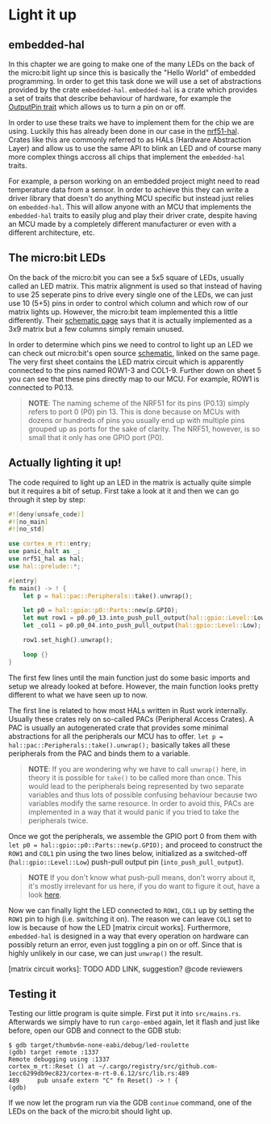 # Light it up
## embedded-hal

In this chapter we are going to make one of the many LEDs on the back of the micro:bit light up since this is
basically the "Hello World" of embedded programming. In order to get this task done we will use a set of
abstractions provided by the crate `embedded-hal`. `embedded-hal` is a crate which provides a set of traits
that describe behaviour of hardware, for example the [OutputPin trait] which allows us to turn a pin on or off.

In order to use these traits we have to implement them for the chip we are using. Luckily this has already been done
in our case in the [nrf51-hal]. Crates like this are commonly referred to as HALs (Hardware Abstraction Layer)
and allow us to use the same API to blink an LED and of course many more complex things accross all chips that implement
the `embedded-hal` traits.

For example, a person working on an embedded project might need to read temperature data from a sensor. In
order to achieve this they can write a driver library that doesn't do anything MCU specific but instead just relies on
`embedded-hal`. This will allow anyone with an MCU that implements the `embedded-hal` traits to easily plug and play
their driver crate, despite having an MCU made by a completely different manufacturer or even with a different architecture, etc.

[OutputPin trait]: https://docs.rs/embedded-hal/0.2.4/embedded_hal/digital/v2/trait.OutputPin.html
[nrf51-hal]: https://crates.io/crates/nrf51-hal

## The micro:bit LEDs

On the back of the micro:bit you can see a 5x5 square of LEDs, usually called an LED matrix. This matrix alignment is
used so that instead of having to use 25 seperate pins to drive every single one of the LEDs, we can just use 10 (5+5) pins in
order to control which column and which row of our matrix lights up. However, the micro:bit team implemented this a
little differently. Their [schematic page] says that it is actually implemented as a 3x9 matrix but a few columns simply
remain unused.

In order to determine which pins we need to control to light up an LED we can check out
micro:bit's open source [schematic], linked on the same page. The very first sheet contains the LED matrix circuit which
is apparently connected to the pins named ROW1-3 and COL1-9. Further down on sheet 5 you can see that these pins
directly map to our MCU. For example, ROW1 is connected to P0.13.

> **NOTE**: The naming scheme of the NRF51 for its pins (P0.13) simply refers to port 0 (P0) pin 13. This is done
> because on MCUs with dozens or hundreds of pins you usually end up with multiple pins grouped up as ports for the sake of
> clarity. The NRF51, however, is so small that it only has one GPIO port (P0).

[schematic page]: https://tech.microbit.org/hardware/schematic/
[schematic]: https://github.com/bbcmicrobit/hardware/blob/master/V1.5/SCH_BBC-Microbit_V1.5.PDF

## Actually lighting it up!

The code required to light up an LED in the matrix is actually quite simple but it requires a bit of setup. First take
a look at it and then we can go through it step by step:

```rust
#![deny(unsafe_code)]
#![no_main]
#![no_std]

use cortex_m_rt::entry;
use panic_halt as _;
use nrf51_hal as hal;
use hal::prelude::*;

#[entry]
fn main() -> ! {
    let p = hal::pac::Peripherals::take().unwrap();

    let p0 = hal::gpio::p0::Parts::new(p.GPIO);
    let mut row1 = p0.p0_13.into_push_pull_output(hal::gpio::Level::Low);
    let _col1 = p0.p0_04.into_push_pull_output(hal::gpio::Level::Low);

    row1.set_high().unwrap();

    loop {}
}
```

The first few lines until the main function just do some basic imports and setup we already looked at before.
However, the main function looks pretty different to what we have seen up to now.

The first line is related to how most HALs written in Rust work internally. Usually these crates rely on so-called
PACs (Peripheral Access Crates). A PAC is usually an autogenerated crate that provides some minimal abstractions
for all the peripherals our MCU has to offer. `let p = hal::pac::Peripherals::take().unwrap();` basically takes all
these peripherals from the PAC and binds them to a variable.

> **NOTE**: If you are wondering why we have to call `unwrap()` here, in theory it is possible for `take()` to be called
> more than once. This would lead to the peripherals being represented by two separate variables and thus lots of
> possible confusing behaviour because two variables modify the same resource. In order to avoid this, PACs are
> implemented in a way that it would panic if you tried to take the peripherals twice.

Once we got the peripherals, we assemble the GPIO port 0 from them with `let p0 = hal::gpio::p0::Parts::new(p.GPIO);` and
proceed to construct the `ROW1` and `COL1` pin using the two lines below, initialized as a switched-off
(`hal::gpio::Level::Low`) push-pull output pin (`into_push_pull_output`).

> **NOTE** If you don't know what push-pull means, don't worry about it, it's mostly irrelevant for us here, if you do
> want to figure it out, have a look [here](https://en.wikipedia.org/wiki/Push%E2%80%93pull_output).

Now we can finally light the LED connected to `ROW1`, `COL1` up by setting the `ROW1` pin to high (i.e. switching it on).
The reason we can leave `COL1` set to low is because of how the LED [matrix circuit works]. Furthermore, `embedded-hal` is
designed in a way that every operation on hardware can possibly return an error, even just toggling a pin on or off. Since
that is highly unlikely in our case, we can just `unwrap()` the result.

[matrix circuit works]: TODO ADD LINK, suggestion? @code reviewers

## Testing it

Testing our little program is quite simple. First put it into `src/mains.rs`. Afterwards we simply have to run `cargo-embed`
again, let it flash and just like before, open our GDB and connect to the GDB stub:

```
$ gdb target/thumbv6m-none-eabi/debug/led-roulette
(gdb) target remote :1337
Remote debugging using :1337
cortex_m_rt::Reset () at ~/.cargo/registry/src/github.com-1ecc6299db9ec823/cortex-m-rt-0.6.12/src/lib.rs:489
489     pub unsafe extern "C" fn Reset() -> ! {
(gdb)
```

If we now let the program run via the GDB `continue` command, one of the LEDs on the back of the micro:bit should light
up.
